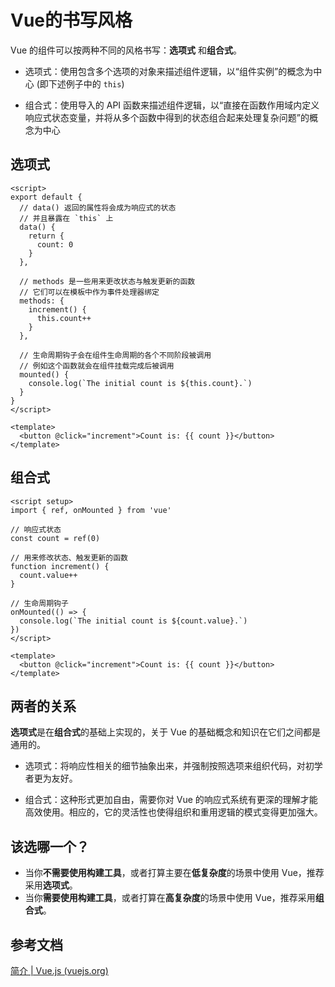 # Vue的书写风格

Vue 的组件可以按两种不同的风格书写：**选项式** 和**组合式**。

- 选项式：使用包含多个选项的对象来描述组件逻辑，以“组件实例”的概念为中心 (即下述例子中的 `this`)

- 组合式：使用导入的 API 函数来描述组件逻辑，以“直接在函数作用域内定义响应式状态变量，并将从多个函数中得到的状态组合起来处理复杂问题”的概念为中心

## 选项式

```vue
<script>
export default {
  // data() 返回的属性将会成为响应式的状态
  // 并且暴露在 `this` 上
  data() {
    return {
      count: 0
    }
  },

  // methods 是一些用来更改状态与触发更新的函数
  // 它们可以在模板中作为事件处理器绑定
  methods: {
    increment() {
      this.count++
    }
  },

  // 生命周期钩子会在组件生命周期的各个不同阶段被调用
  // 例如这个函数就会在组件挂载完成后被调用
  mounted() {
    console.log(`The initial count is ${this.count}.`)
  }
}
</script>

<template>
  <button @click="increment">Count is: {{ count }}</button>
</template>
```

## 组合式 

```vue
<script setup>
import { ref, onMounted } from 'vue'

// 响应式状态
const count = ref(0)

// 用来修改状态、触发更新的函数
function increment() {
  count.value++
}

// 生命周期钩子
onMounted(() => {
  console.log(`The initial count is ${count.value}.`)
})
</script>

<template>
  <button @click="increment">Count is: {{ count }}</button>
</template>
```

## 两者的关系

**选项式**是在**组合式**的基础上实现的，关于 Vue 的基础概念和知识在它们之间都是通用的。

- 选项式：将响应性相关的细节抽象出来，并强制按照选项来组织代码，对初学者更为友好。

- 组合式：这种形式更加自由，需要你对 Vue 的响应式系统有更深的理解才能高效使用。相应的，它的灵活性也使得组织和重用逻辑的模式变得更加强大。

## 该选哪一个？

- 当你**不需要使用构建工具**，或者打算主要在**低复杂度**的场景中使用 Vue，推荐采用**选项式**。
- 当你**需要使用构建工具**，或者打算在**高复杂度**的场景中使用 Vue，推荐采用**组合式**。

## 参考文档

[简介 | Vue.js (vuejs.org)](https://cn.vuejs.org/guide/introduction.html#api-styles)